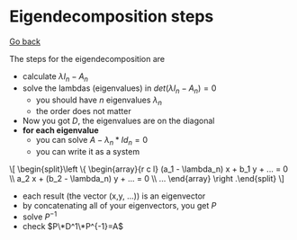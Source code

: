 # Eigendecomposition steps

[Go back](../index.md#eigendecomposition-of-a-matrix)

The steps for the eigendecomposition are

* calculate $\lambda{I_n}-A_n$
* solve the lambdas (eigenvalues) in $det(\lambda{I_n}-A_n) = 0$
  * you should have $n$ eigenvalues $\lambda_n$
  * the order does not matter
* Now you got $D$, the eigenvalues are on the diagonal
* **for each eigenvalue**
  * you can solve $A - \lambda_n * Id_n = 0$
  * you can write it as a system

<div>
\[
\begin{split}\left \{
\begin{array}{r c l}
(a_1 - \lambda_n) x + b_1 y + ... = 0 \\
a_2 x + (b_2 - \lambda_n) y + ... = 0 \\
...
\end{array}
\right .\end{split}
\]
</div>

* each result (the vector (x,y, ...)) is an eigenvector
* by concatenating all of your eigenvectors, you get $P$
* solve $P^{-1}$
* check $P\*D^1\*P^{-1}=A$